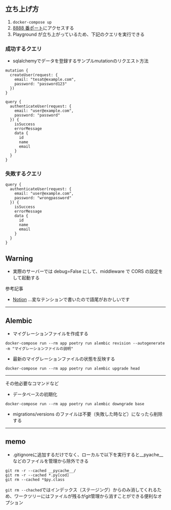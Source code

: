 ## 立ち上げ方

1. `docker-compose up`
2. [8888 番ポート](http://localhost:8888/graphql)にアクセスする
3. Playground が立ち上がっているため、下記のクエリを実行できる

### 成功するクエリ

- sqlalchemyでデータを登録するサンプルmutationのリクエスト方法
```
mutation {
  createUser(request: {
    email: "tesat@example.com",
    password: "password123"
  })
}
```

```
query {
  authenticateUser(request: {
    email: "user@example.com",
    password: "password"
  }) {
    isSuccess
    errorMessage
    data {
      id
      name
      email
    }
  }
}
```

### 失敗するクエリ

```
query {
  authenticateUser(request: {
    email: "user@example.com",
    password: "wrongpassword"
  }) {
    isSuccess
    errorMessage
    data {
      id
      name
      email
    }
  }
}
```

## Warning

- 実際のサーバーでは debug=False にして、middleware で CORS の設定をして起動する

参考記事

- [Notion](https://pinto-waltz-911.notion.site/Ariadne-122f3d9811d94bfd832c1e6dc88acc01#15c290b6126c4bfab0af9ce7db6ebb3c) ...変なテンションで書いたので語尾がおかしいです

---

## Alembic

- マイグレーションファイルを作成する

```
docker-compose run --rm app poetry run alembic revision --autogenerate -m "マイグレーションファイルの説明"
```

- 最新のマイグレーションファイルの状態を反映する

```
docker-compose run --rm app poetry run alembic upgrade head
```

---

その他必要なコマンドなど

- データベースの初期化

```
docker-compose run --rm app poetry run alembic downgrade base
```

- migrations/versions のファイルは不要（失敗した時など）になったら削除する

---
## memo
- .gitignoreに追加するだけでなく、ローカルで以下を実行すると__pyache__などのファイルを管理から除外できる
```
git rm -r --cached __pycache__/
git rm -r --cached *.py[cod]
git rm --cached *$py.class
```

`git rm --chached`ではインデックス（ステージング）からのみ消してくれるため、ワークツリーにはファイルが残るがgit管理から消すことができる便利なオプション
